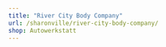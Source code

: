 ```yaml
---
title: "River City Body Company"
url: /sharonville/river-city-body-company/
shop: Autowerkstatt
---
```

